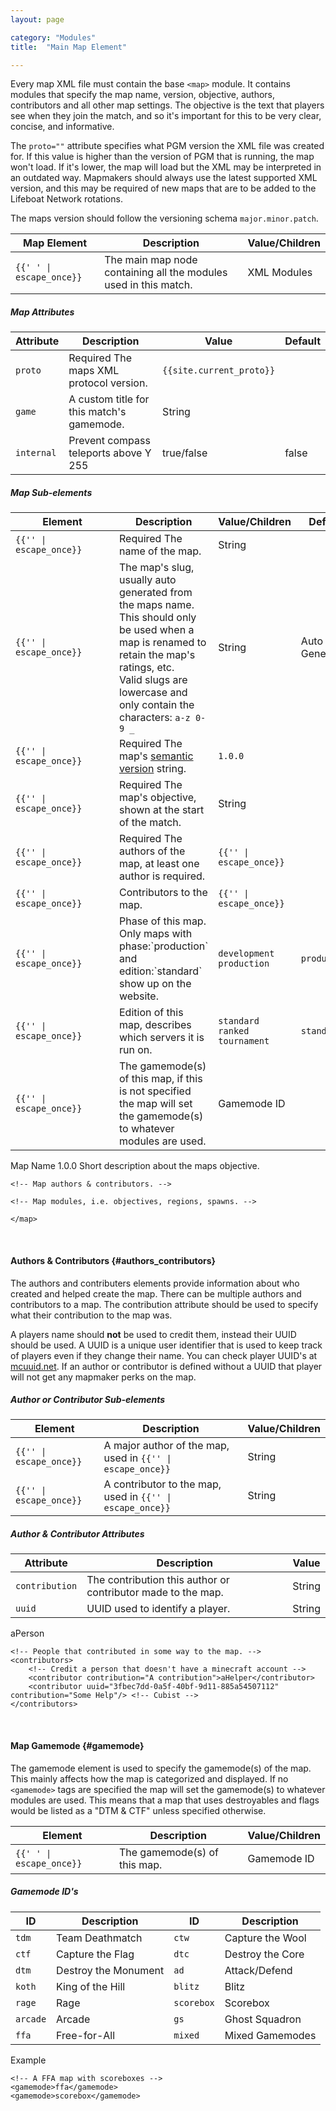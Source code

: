 ```yaml
---
layout: page

category: "Modules"
title:  "Main Map Element"

---
```


Every map XML file must contain the base `<map>` module. It contains modules that specify the map name, version, objective, authors, contributors and all other map settings. The objective is the text that players see when they join the match, and so it's important for this to be very clear, concise, and informative.

The `proto=""` attribute specifies what PGM version the XML file was created for. If this value is higher than the version of PGM that is running, the map won't load. If it's lower, the map will load but the XML may be interpreted in an outdated way. Mapmakers should always use the latest supported XML version, and this may be required of new maps that are to be added to the Lifeboat Network rotations.

The maps version should follow the versioning schema `major.minor.patch`.

<div class='table-responsive'>
  <table class='table table-striped table-condensed'>
    <thead>
      <tr>
        <th>Map Element</th>
        <th>Description</th>
        <th>Value/Children</th>
      </tr>
    </thead>
    <tbody>
      <tr>
        <td>
          <span class='highlight'>
            <code>{{'<map> </map>' | escape_once}}</code>
          </span>
        </td>
        <td>
          The main map node containing all the modules used in this match.
        </td>
        <td>
          <span class='label label-default'>XML Modules</span>
        </td>
      </tr>
    </tbody>
  </table>
</div>
<h5>Map Attributes</h5>
<div class='table-responsive'>
  <table class='table table-striped table-condensed'>
    <thead>
      <tr>
        <th>Attribute</th>
        <th>Description</th>
        <th>Value</th>
        <th>Default</th>
      </tr>
    </thead>
    <tbody>
      <tr>
        <td>
          <code>proto</code>
        </td>
        <td>
          <span class='label label-danger'>Required</span>
          The maps XML protocol version.
        </td>
        <td>
          <code>{{site.current_proto}}</code>
        </td>
        <td></td>
      </tr>
      <tr>
        <td>
          <code>game</code>
        </td>
        <td>A custom title for this match's gamemode.</td>
        <td>
          <span class='label label-primary'>String</span>
        </td>
        <td></td>
      </tr>
      <tr>
        <td>
          <code>internal</code>
        </td>
        <td>Prevent compass teleports above Y 255</td>
        <td>
          <span class='label label-primary'>true/false</span>
        </td>
        <td>false</td>
      </tr>
    </tbody>
  </table>
</div>
<h5>Map Sub-elements</h5>
<div class='table-responsive'>
  <table class='table table-striped table-condensed'>
    <thead>
      <tr>
        <th style='min-width: 150px;'>Element</th>
        <th>Description</th>
        <th>Value/Children</th>
        <th>Default</th>
      </tr>
    </thead>
    <tbody>
      <tr>
        <td>
          <span class='highlight'>
            <code>{{'<name>' | escape_once}}</code>
          </span>
        </td>
        <td>
          <span class='label label-danger'>Required</span>
          The name of the map.
        </td>
        <td>
          <span class='label label-primary'>String</span>
        </td>
        <td></td>
      </tr>
      <tr>
        <td>
          <span class='highlight'>
            <code>{{'<slug>' | escape_once}}</code>
          </span>
        </td>
        <td>
          The map's slug, usually auto generated from the maps name.
          This should only be used when a map is renamed to retain the map's ratings, etc.
          <br/>
          Valid slugs are lowercase and only contain the characters: <code>a-z 0-9 _</code>
        </td>
        <td>
          <span class='label label-primary'>String</span>
        </td>
        <td>
          <span class='label label-default'>Auto Generated</span>
        </td>
      </tr>
      <tr>
        <td>
          <span class='highlight'>
            <code>{{'<version>' | escape_once}}</code>
          </span>
        </td>
        <td>
          <span class='label label-danger'>Required</span>
          The map's
          <a href='http://semver.org'>semantic version</a>
          string.
        </td>
        <td>
          <code>1.0.0</code>
        </td>
        <td></td>
      </tr>
      <tr>
        <td>
          <span class='highlight'>
            <code>{{'<objective>' | escape_once}}</code>
          </span>
        </td>
        <td>
          <span class='label label-danger'>Required</span>
          The map's objective, shown at the start of the match.
        </td>
        <td>
          <span class='label label-primary'>String</span>
        </td>
        <td></td>
      </tr>
      <tr>
        <td>
          <span class='highlight'>
            <code>{{'<authors>' | escape_once}}</code>
          </span>
        </td>
        <td>
          <span class='label label-danger'>Required</span>
          The authors of the map, at least one author is required.
        </td>
        <td>
          <code>{{'<author>' | escape_once}}</code>
        </td>
        <td></td>
      </tr>
      <tr>
        <td>
          <span class='highlight'>
            <code>{{'<contributors>' | escape_once}}</code>
          </span>
        </td>
        <td>
          Contributors to the map.
        </td>
        <td>
          <code>{{'<contributor>' | escape_once}}</code>
        </td>
        <td></td>
      </tr>
      <tr>
        <td>
          <span class='highlight'>
            <code>{{'<phase>' | escape_once}}</code>
          </span>
        </td>
        <td>
          Phase of this map. Only maps with phase:`production` and edition:`standard` show up on the website.
        </td>
        <td>
          <code>development</code>
          <code>production</code>
        </td>
        <td>
          <code>production</code>
        </td>
      </tr>
      <tr>
        <td>
          <span class='highlight'>
            <code>{{'<edition>' | escape_once}}</code>
          </span>
        </td>
        <td>Edition of this map, describes which servers it is run on.</td>
        <td>
          <code>standard</code>
          <code>ranked</code>
          <code>tournament</code>
        </td>
        <td>
          <code>standard</code>
        </td>
      </tr>
      <tr>
        <td>
          <span class='highlight'>
            <code>{{'<gamemode>' | escape_once}}</code>
          </span>
        </td>
        <td>
          <a class='left-ref-link' href='#gamemode'><i class="fa fa-chevron-down"></i></a>
          The gamemode(s) of this map, if this is not specified the map will set the gamemode(s) to whatever modules are used.
        </td>
        <td>
          <span class='label label-primary'>Gamemode ID</span>
        </td>
        <td></td>
      </tr>
    </tbody>
  </table>
</div>
    <?xml version="1.0"?>
    <map proto="{{site.current_proto}}">
    <name>Map Name</name>
    <version>1.0.0</version>
    <objective>Short description about the maps objective.</objective>

    <!-- Map authors & contributors. -->

    <!-- Map modules, i.e. objectives, regions, spawns. -->

    </map>



<br/>

#### Authors & Contributors {#authors_contributors}
The authors and contributers elements provide information about who created and helped create the map. There can be multiple authors and contributors to a map. The contribution attribute should be used to specify what their contribution to the map was.

A players name should **not** be used to credit them, instead their UUID should be used. A UUID is a unique user identifier that is used to keep track of players even if they change their name. You can check player UUID's at [mcuuid.net](http://mcuuid.net). If an author or contributor is defined without a UUID that player will not get any mapmaker perks on the map.
<h5>Author or Contributor Sub-elements</h5>
<div class='table-responsive'>
  <table class='table table-striped table-condensed'>
    <thead>
      <tr>
        <th>Element</th>
        <th>Description</th>
        <th>Value/Children</th>
      </tr>
    </thead>
    <tbody>
      <tr>
        <td>
          <span class='highlight'>
            <code>{{'<author>' | escape_once}}</code>
          </span>
        </td>
        <td>
          A major author of the map, used in
          <code>{{'<authors>' | escape_once}}</code>
          <br/>
        </td>
        <td>
          <span class='label label-primary'>String</span>
        </td>
      </tr>
      <tr>
        <td>
          <span class='highlight'>
            <code>{{'<contributor>' | escape_once}}</code>
          </span>
        </td>
        <td>
          A contributor to the map, used in
          <code>{{'<contributors>' | escape_once}}</code>
        </td>
        <td>
          <span class='label label-primary'>String</span>
        </td>
      </tr>
    </tbody>
  </table>
</div>
<h5>Author & Contributor Attributes</h5>
<div class='table-responsive'>
  <table class='table table-striped table-condensed'>
    <thead>
      <tr>
        <th>Attribute</th>
        <th>Description</th>
        <th>Value</th>
      </tr>
    </thead>
    <tbody>
      <tr>
        <td>
          <code>contribution</code>
        </td>
        <td>The contribution this author or contributor made to the map.</td>
        <td>
          <span class='label label-primary'>String</span>
        </td>
      </tr>
      <tr>
        <td>
          <code>uuid</code>
        </td>
        <td>UUID used to identify a player.</td>
        <td>
          <span class='label label-primary'>String</span>
        </td>
      </tr>
    </tbody>
  </table>
</div>
    <!-- Major map authors. -->
    <authors>
        <author>aPerson</author>
        <author uuid="ef4ea031-998f-4ec9-b7b6-1bdd428bcef8" contribution="Clarification of element usage, etc."/> <!-- Plastix -->
        <author uuid="260004f0-996b-4539-ba21-df4ee6336b63"/> <!-- Elliott_ -->
    </authors>

    <!-- People that contributed in some way to the map. -->
    <contributors>
        <!-- Credit a person that doesn't have a minecraft account -->
        <contributor contribution="A contribution">aHelper</contributor>
        <contributor uuid="3fbec7dd-0a5f-40bf-9d11-885a54507112" contribution="Some Help"/> <!-- Cubist -->
    </contributors>


<br/>

#### Map Gamemode {#gamemode}

The gamemode element is used to specify the gamemode(s) of the map.
This mainly affects how the map is categorized and displayed.
If no `<gamemode>` tags are specified the map will set the gamemode(s) to whatever modules are used.
This means that a map that uses destroyables and flags would be listed as a "DTM & CTF" unless specified otherwise.

<div class='table-responsive'>
  <table class='table table-striped table-condensed'>
    <thead>
      <tr>
        <th>Element</th>
        <th>Description</th>
        <th>Value/Children</th>
      </tr>
    </thead>
    <tbody>
      <tr>
        <td>
          <span class='highlight'>
            <code>{{'<gamemode> </gamemode>' | escape_once}}</code>
          </span>
        </td>
        <td>
          The gamemode(s) of this map.
        </td>
        <td>
          <span class='label label-primary'>Gamemode ID</span>
        </td>
      </tr>
    </tbody>
  </table>
</div>
<h5>Gamemode ID's</h5>
<div class='table-responsive'>
  <table class='table table-striped table-condensed'>
    <thead>
      <tr>
        <th>ID</th>
        <th>Description</th>
        <th>ID</th>
        <th>Description</th>
      </tr>
    </thead>
    <tbody>
      <tr>
        <td>
          <code>tdm</code>
        </td>
        <td>Team Deathmatch</td>
        <td>
          <code>ctw</code>
        </td>
        <td>Capture the Wool</td>
      </tr>
      <tr>
        <td>
          <code>ctf</code>
        </td>
        <td>Capture the Flag</td>
        <td>
          <code>dtc</code>
        </td>
        <td>Destroy the Core</td>
      </tr>
      <tr>
        <td>
          <code>dtm</code>
        </td>
        <td>Destroy the Monument</td>
        <td>
          <code>ad</code>
        </td>
        <td>Attack/Defend</td>
      </tr>
      <tr>
        <td>
          <code>koth</code>
        </td>
        <td>King of the Hill</td>
        <td>
          <code>blitz</code>
        </td>
        <td>Blitz</td>
      </tr>
      <tr>
        <td>
          <code>rage</code>
        </td>
        <td>Rage</td>
        <td>
          <code>scorebox</code>
        </td>
        <td>Scorebox</td>
      </tr>
      <tr>
        <td>
          <code>arcade</code>
        </td>
        <td>Arcade</td>
        <td>
          <code>gs</code>
        </td>
        <td>Ghost Squadron</td>
      </tr>
      <tr>
        <td>
          <code>ffa</code>
        </td>
        <td>Free-for-All</td>
        <td>
          <code>mixed</code>
        </td>
        <td>Mixed Gamemodes</td>
      </tr>
    </tbody>
  </table>
</div>

Example

    <!-- A FFA map with scoreboxes -->
    <gamemode>ffa</gamemode>
    <gamemode>scorebox</gamemode>
